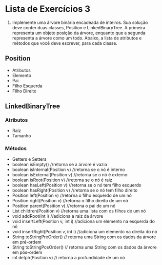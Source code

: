 # Lista de Exercícios 3

1. Implemente uma árvore binária encadeada de inteiros. Sua solução deve conter
duas classes, Position e LinkedBinaryTree. A primeira representa um objeto posição
da árvore, enquanto que a segunda representa a árvore como um todo. Abaixo, a
lista de atributos e métodos que você deve escrever, para cada classe.

## Position

* Atributos
* Elemento
* Pai
* Filho Esquerda
* Filho Direito

## LinkedBinaryTree

### Atributos

* Raíz
* Tamanho

### Métodos

* Getters e Setters
* boolean isEmpty() //retorna se a árvore é vazia
* boolean isInternal(Position v) //retorna se o nó é interno
* boolean isExternal(Position v) //retorna se o nó é externo
* boolean isRoot(Position v) //retorna se o nó é raiz
* boolean hasLeft(Position v) //retorna se o nó tem filho esquerdo
* boolean hasRight(Position v) //retorna se o nó tem filho direito
* Position left(Position v) //retorna o filho esquerdo de um nó
* Position right(Position v) //retorna o filho direito de um nó
* Position parent(Position v) //retorna o pai de um nó
* List<Position> children(Position v) //retorna uma lista com os filhos de um nó
* void addRoot(int i) //adiciona a raiz da árvore
* void insertLeft(Position v, int i) //adiciona um elemento na esquerda do nó
* void insertRight(Position v, int i) //adiciona um elemento na direita do nó
* String toStringPreOrder() // retorna uma String com os dados da árvore em
pré-ordem
* String toStringPosOrder() // retorna uma String com os dados da árvore em
pós-ordem
* int detph(Position v) // retorna a profundidade de um nó